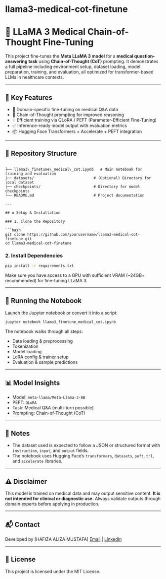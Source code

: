 # llama3-medical-cot-finetune


# 🦙 LLaMA 3 Medical Chain-of-Thought Fine-Tuning

This project fine-tunes the **Meta LLaMA 3 model** for a **medical question-answering task** using **Chain-of-Thought (CoT)** prompting. It demonstrates a full pipeline including environment setup, dataset loading, model preparation, training, and evaluation, all optimized for transformer-based LLMs in healthcare contexts.

---

## 🧠 Key Features

- 🔬 Domain-specific fine-tuning on medical Q&A data
- 🧠 Chain-of-Thought prompting for improved reasoning
- 💡 Efficient training via QLoRA / PEFT (Parameter-Efficient Fine-Tuning)
- ✅ Inference-ready model output with evaluation metrics
- 📦 Hugging Face Transformers + Accelerate + PEFT integration

---

## 📁 Repository Structure

```

├── llama3\_finetune\_medical\_cot.ipynb   # Main notebook for training and evaluation
├── datasets/                           # (Optional) Directory for local dataset
├── checkpoints/                        # Directory for model checkpoints
└── README.md                           # Project documentation

---

## ⚙️ Setup & Installation

### 1. Clone the Repository

```bash
git clone https://github.com/yourusername/llama3-medical-cot-finetune.git
cd llama3-medical-cot-finetune
````

### 2. Install Dependencies

```bash
pip install -r requirements.txt
```

Make sure you have access to a GPU with sufficient VRAM (\~24GB+ recommended) for fine-tuning LLaMA 3.

---

## 🚀 Running the Notebook

Launch the Jupyter notebook or convert it into a script:

```bash
jupyter notebook llama3_finetune_medical_cot.ipynb
```

The notebook walks through all steps:

* Data loading & preprocessing
* Tokenization
* Model loading
* LoRA config & trainer setup
* Evaluation & sample predictions

---

## 📊 Model Insights

* Model: `meta-llama/Meta-Llama-3-8B`
* PEFT: `QLoRA`
* Task: Medical Q\&A (multi-turn possible)
* Prompting: Chain-of-Thought (CoT)

---

## 📌 Notes

* The dataset used is expected to follow a JSON or structured format with `instruction`, `input`, and `output` fields.
* The notebook uses Hugging Face’s `transformers`, `datasets`, `peft`, `trl`, and `accelerate` libraries.

---

## ⚠️ Disclaimer

This model is trained on medical data and may output sensitive content. **It is not intended for clinical or diagnostic use.** Always validate outputs through domain experts before applying in production.

---

## 📬 Contact

Developed by \[HAFIZA ALIZA MUSTAFA]
[Email](alezamustafa11@gmail.com) | [LinkedIn](https://www.linkedin.com/in/aleeza-mustafa-3105b2293/)

---

## 🧾 License

This project is licensed under the MIT License.


